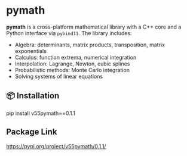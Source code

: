 # pymath

**pymath** is a cross-platform mathematical library with a C++ core and a Python interface via `pybind11`. The library includes:

- Algebra: determinants, matrix products, transposition, matrix exponentials
- Calculus: function extrema, numerical integration
- Interpolation: Lagrange, Newton, cubic splines
- Probabilistic methods: Monte Carlo integration
- Solving systems of linear equations

## 📦 Installation

pip install v55pymath==0.1.1

## Package Link
https://pypi.org/project/v55pymath/0.1.1/